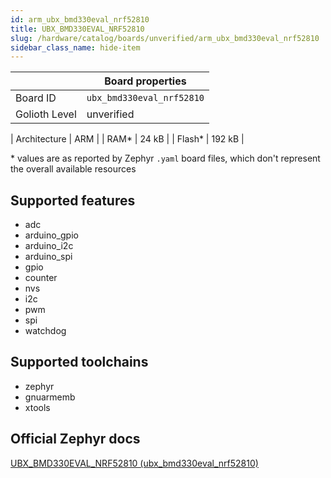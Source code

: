 ```yaml
---
id: arm_ubx_bmd330eval_nrf52810
title: UBX_BMD330EVAL_NRF52810
slug: /hardware/catalog/boards/unverified/arm_ubx_bmd330eval_nrf52810
sidebar_class_name: hide-item
---
```


[//]: # (This is an auto-generated file, do not edit! Changes to it will be lost upon re-generation)



|                | Board properties     |
| -------------  | -------------------- |
| Board ID       | `ubx_bmd330eval_nrf52810` |
| Golioth Level  | unverified       |

| Architecture   | ARM |
| RAM*           | 24 kB |
| Flash*         | 192 kB |

\* values are as reported by Zephyr `.yaml` board files, which don't represent the overall available resources



## Supported features

* adc
* arduino_gpio
* arduino_i2c
* arduino_spi
* gpio
* counter
* nvs
* i2c
* pwm
* spi
* watchdog

## Supported toolchains

* zephyr
* gnuarmemb
* xtools

## Official Zephyr docs

[UBX_BMD330EVAL_NRF52810 (ubx_bmd330eval_nrf52810)](https://docs.zephyrproject.org/latest/boards/arm/ubx_bmd330eval_nrf52810/doc/index.html)
